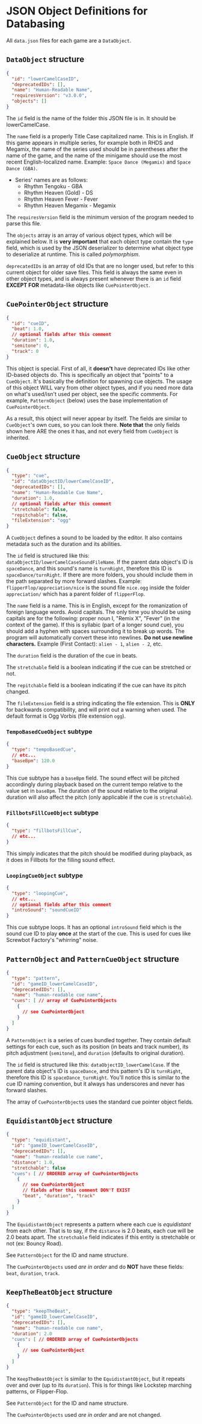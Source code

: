 # JSON Object Definitions for Databasing

All `data.json` files for each game are a `DataObject`.

## `DataObject` structure
```json
{
  "id": "lowerCamelCaseID",
  "deprecatedIDs": [],
  "name": "Human-Readable Name",
  "requiresVersion": "v3.0.0",
  "objects": []
}
```

The `id` field is the name of the folder this JSON file is in.
It should be lowerCamelCase.

The `name` field is a properly Title Case capitalized name. This is in English.
If this game appears in multiple series, for example both in RHDS and Megamix,
the name of the series used should be in parentheses after the name of the game,
and the name of the minigame should use the most recent English-localized name.
Example: `Space Dance (Megamix)` and `Space Dance (GBA)`.

* Series' names are as follows:
  * Rhythm Tengoku - GBA
  * Rhythm Heaven (Gold) - DS
  * Rhythm Heaven Fever - Fever
  * Rhythm Heaven Megamix - Megamix

The `requiresVersion` field is the minimum version of the program needed to
parse this file.

The `objects` array is an array of various object types, which will be
explained below. It is **very important** that each object type contain
the `type` field, which is used by the JSON deserializer to determine
what object type to deserialize at runtime. This is called *polymorphism*.

`deprecatedIDs` is an array of old IDs that are no longer used, but refer
to this current object for older save files. This field is always the same
even in other object types, and is always present whenever there is an
`id` field **EXCEPT FOR** metadata-like objects like `CuePointerObject`.

## `CuePointerObject` structure
```json
{
  "id": "cueID",
  "beat": 1.0,
  // optional fields after this comment
  "duration": 1.0,
  "semitone": 0,
  "track": 0
}
```

This object is special. First of all, it **doesn't** have deprecated IDs
like other ID-based objects do. This is specifically an object that
"points" to a `CueObject`. It's basically the definition for spawning
cue objects. The usage of this object WILL vary from other object types,
and if you need more data on what's used/isn't used per object, see the
specific comments. For example, `PatternObject` (below) uses the base
implementation of `CuePointerObject`.

As a result, this object will never appear by itself. The fields are similar
to `CueObject`'s own cues, so you can look there. **Note that** the only
fields shown here ARE the ones it has, and not every field from `CueObject`
is inherited.

## `CueObject` structure
```json
{
  "type": "cue",
  "id": "dataObjectID/lowerCamelCaseID",
  "deprecatedIDs": [],
  "name": "Human-Readable Cue Name",
  "duration": 1.0,
  // optional fields after this comment
  "stretchable": false,
  "repitchable": false,
  "fileExtension": "ogg"
}
```

A `CueObject` defines a sound to be loaded by the editor. It also contains
metadata such as the duration and its abilities.

The `id` field is structured like this: `dataObjectID/lowerCamelCaseSoundFileName`.
If the parent data object's ID is `spaceDance`, and this sound's name is `turnRight`,
therefore this ID is `spaceDance/turnRight`. If there are more folders, you
should include them in the path separated by more forward slashes. Example:
`flipperFlop/appreciation/nice` is the sound file `nice.ogg` inside the folder `appreciation/`
which has a parent folder of `flipperFlop`.

The `name` field is a name. This is in English, except for the
romanization of foreign language words. Avoid capitals. The only
time you should be using capitals are for the following: proper noun I,
"Remix X", "Fever" (in the context of the game).
If this is syllabic (part of a longer sound cue), you should add a hyphen with
spaces surrounding it to break up words. The program will automatically convert these
into newlines. **Do not use newline characters.**
Example (First Contact): `alien - 1`, `alien - 2`, etc.

The `duration` field is the duration of the cue in beats.

The `stretchable` field is a boolean indicating if the cue can be stretched or not.

The `repitchable` field is a boolean indicating if the cue can have its pitch changed.

The `fileExtension` field is a string indicating the file extension. This is
**ONLY** for backwards compatibility, and will print out a warning when used.
The default format is Ogg Vorbis (file extension `ogg`).

### `TempoBasedCueObject` subtype
```json
{
  "type": "tempoBasedCue",
  // etc...
  "baseBpm": 120.0
}
```

This cue subtype has a `baseBpm` field. The sound effect will be pitched
accordingly during playback based on the current tempo relative to the value
set in `baseBpm`. The duration of the sound relative to the original duration
will also affect the pitch (only applicable if the cue is `stretchable`).

### `FillbotsFillCueObject` subtype
```json
{
  "type": "fillbotsFillCue",
  // etc...
}
```

This simply indicates that the pitch should be modified during playback,
as it does in Fillbots for the filling sound effect.

### `LoopingCueObject` subtype
```json
{
  "type": "loopingCue",
  // etc...
  // optional fields after this comment
  "introSound": "soundCueID"
}
```

This cue subtype loops. It has an optional `introSound` field
which is the sound cue ID to play **once** at the start of the cue. This
is used for cues like Screwbot Factory's "whirring" noise.

## `PatternObject` and `PatternCueObject` structure
```json
{
  "type": "pattern",
  "id": "gameID_lowerCamelCaseID",
  "deprecatedIDs": [],
  "name": "human-readable cue name",
  "cues": [ // array of CuePointerObjects
    {
      // see CuePointerObject
    }
  ]
}
```

A `PatternObject` is a series of cues bundled together. They contain default
settings for each cue, such as its position (in beats and track number), its
pitch adjustment (`semitone`), and `duration` (defaults to original duration).

The `id` field is structured like this: `dataObjectID_lowerCamelCase`.
If the parent data object's ID is `spaceDance`, and this pattern's ID is `turnRight`,
therefore this ID is `spaceDance_turnRight`. You'll notice this is similar to
the cue ID naming convention, but it always has underscores and never has forward
slashes.

The array of `CuePointerObject`s uses the standard cue pointer object fields.

## `EquidistantObject` structure

```json
{
  "type": "equidistant",
  "id": "gameID_lowerCamelCaseID",
  "deprecatedIDs": [],
  "name": "human-readable cue name",
  "distance": 1.0,
  "stretchable": false
  "cues": [ // ORDERED array of CuePointerObjects
    {
      // see CuePointerObject
      // fields after this comment DON'T EXIST
      "beat", "duration", "track"
    }
  ]
}
```

The `EquidistantObject` represents a pattern where each cue is
*equidistant* from each other. That is to say, if the `distance` is 2.0
beats, each cue will be 2.0 beats apart. The `stretchable` field indicates
if this entity is stretchable or not (ex: Bouncy Road).

See `PatternObject` for the ID and name structure.

The `CuePointerObjects` used *are in order* and do **NOT** have these fields:
`beat`, `duration`, `track`.

## `KeepTheBeatObject` structure

```json
{
  "type": "keepTheBeat",
  "id": "gameID_lowerCamelCaseID",
  "deprecatedIDs": [],
  "name": "human-readable cue name",
  "duration": 2.0
  "cues": [ // ORDERED array of CuePointerObjects
    {
      // see CuePointerObject
    }
  ]
}
```

The `KeepTheBeatObject` is similar to the `EquidistantObject`, but it
repeats over and over (up to its `duration`). This is for things like
Lockstep marching patterns, or Flipper-Flop.

See `PatternObject` for the ID and name structure.

The `CuePointerObjects` used *are in order* and are not changed.
